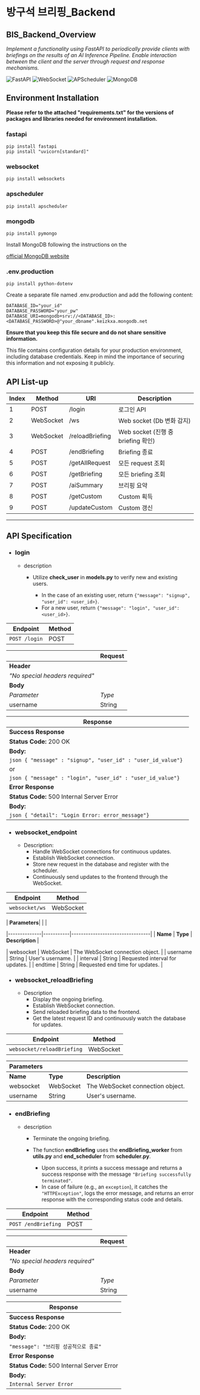 
방구석 브리핑_Backend
================================================

BIS_Backend_Overview
------------------------------------------------

*Implement a functionality using FastAPI to periodically provide clients with briefings on the results of an AI Inference Pipeline. Enable interaction between the client and the server through request and response mechanisms.*

![FastAPI](https://img.shields.io/badge/FastAPI-005571?style=for-the-badge&logo=fastapi)
![WebSocket](https://img.shields.io/badge/WebSocket-4F4F4F?style=for-the-badge&logo=websocket)
![APScheduler](https://img.shields.io/badge/APScheduler-4285F4?style=for-the-badge&logo=apscheduler)
![MongoDB](https://img.shields.io/badge/MongoDB-47A248?style=for-the-badge&logo=mongodb)

Environment Installation
------------------------
**Please refer to the attached "requirements.txt" for the versions of packages and libraries needed for environment installation.**

### fastapi
```
pip install fastapi
pip install "uvicorn[standard]"
```

### websocket
```
pip install websockets
```

### apscheduler
```
pip install apscheduler
```

### mongodb
```
pip install pymongo
```

Install MongoDB following the instructions on the 

[official MongoDB website](https://www.mongodb.com/try/download/community)



### .env.production
```
pip install python-dotenv
```

Create a separate file named .env.production and add the following content:

```
DATABASE_ID="your_id"
DATABASE_PASSWORD="your_pw"
DATABASE_URI=mongodb+srv://<DATABASE_ID>:<DATABASE_PASSWORD>@"your_dbname".keizkxa.mongodb.net
```

**Ensure that you keep this file secure and do not share sensitive information.**

This file contains configuration details for your production environment, including database credentials. Keep in mind the importance of securing this information and not exposing it publicly.


API List-up
------------

| Index | Method | URI | Description            |
|-------|--------|-----|------------------------|
| 1     | POST   | /login          | 로그인 API              |
| 2    | WebSocket | /ws           | Web socket (Db 변화 감지)  |
| 3    | WebSocket | /reloadBriefing | Web socket (진행 중 briefing 확인) |
| 4     | POST   | /endBriefing    | Briefing 종료          |
| 5     | POST    | /getAllRequest  | 모든 request 조회      |
| 6     | POST    | /getBriefing    | 모든 briefing 조회     |
| 7     | POST    | /aiSummary      | 브리핑 요약            |
| 8     | POST    | /getCustom      | Custom 획득            |
| 9     | POST    | /updateCustom   | Custom 갱신            |


-----------------------

API Specification
-----------------


* ### login

    * description
        
        * Utilize **check_user** in **models.py** to verify new and existing users.

            * In the case of an existing user, return `{"message": "signup", "user_id": <user_id>}`.
            * For a new user, return `{"message": "login", "user_id": <user_id>}`.

| **Endpoint** | **Method** |
|--------------|------------|
| `POST /login`| POST       |


|  |**Request**|
|--------------|------------------|
| **Header**   ||
| *"No special headers required"* ||
| **Body**     ||
| *Parameter*    | *Type* ||
| username    | String || 
  
|**Response** |
|--------------|
| **Success Response** |
| **Status Code:** 200 OK |
| **Body:** |
| ```json { "message" : "signup", "user_id" : "user_id_value"} ```|
| or |
| ```json { "message" : "login", "user_id" : "user_id_value"} ```|
| **Error Response** |
| **Status Code:** 500 Internal Server Error |
| **Body:** |
| ```json { "detail": "Login Error: error_message"} ```|




* ### websocket_endpoint

    * Description:
        * Handle WebSocket connections for continuous updates.
        * Establish WebSocket connection.
        * Store new request in the database and register with the scheduler.
        * Continuously send updates to the frontend through the WebSocket.
  

| **Endpoint** | **Method** |
|--------------|------------|
| `websocket/ws`| WebSocket |


| **Parameters**| | |

|--------------|-----------|---------------------------------|
| **Name**     | **Type**  |    **Description**                 |

| websocket    | WebSocket | The WebSocket connection object. |
| username     | String    | User's username.                 |
| interval     | String    | Requested interval for updates.  |
| endtime      | String    | Requested end time for updates.  |



* ### websocket_reloadBriefing

    * Description
        * Display the ongoing briefing.
        * Establish WebSocket connection.
        * Send reloaded briefing data to the frontend.
        * Get the latest request ID and continuously watch the database for updates.
    
| **Endpoint** | **Method** |
|--------------|------------|
| `websocket/reloadBriefing`| WebSocket |


    
| **Parameters** | | |
|--------------|-----------|---------------------------------|
| **Name**     | **Type**  | **Description**                 |
| websocket    | WebSocket | The WebSocket connection object. |
| username     | String    | User's username.                 |

* ### endBriefing

    * description
        * Terminate the ongoing briefing.
        * The function **endBriefing** uses the **endBriefing_worker** from **utils.py** and **end_scheduler** from **scheduler.py**.

            * Upon success, it prints a success message and returns a success response with the message `"Briefing successfully terminated"`.
            * In case of failure (e.g., an `exception`), it catches the `"HTTPException"`, logs the error message, and returns an error response with the corresponding status code and details.

| **Endpoint** | **Method** |
|--------------|------------|
| `POST /endBriefing`| POST       |


|  |**Request**|
|--------------|------------------|
| **Header**   ||
| *"No special headers required"* ||
| **Body**     ||
| *Parameter*    | *Type* ||
| username    | String || 
  
|**Response** |
|--------------|
| **Success Response** |
| **Status Code:** 200 OK |
| **Body:** |
| ```"message": "브리핑 성공적으로 종료" ```|
| **Error Response** |
| **Status Code:** 500 Internal Server Error |
| **Body:** |
| ```Internal Server Error ```|
